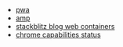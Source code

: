 - [pwa](https://whatpwacando.today/)
- [amp](https://amp.dev/)
- [stackblitz blog web containers](https://blog.stackblitz.com/posts/introducing-webcontainers/)
- [chrome capabilities status](https://developer.chrome.com/blog/fugu-status/)

